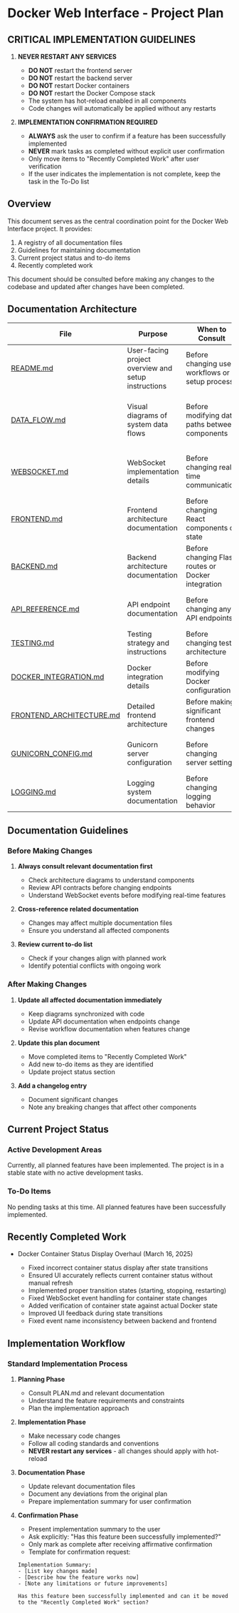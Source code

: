# Docker Web Interface - Project Plan

## CRITICAL IMPLEMENTATION GUIDELINES

1. **NEVER RESTART ANY SERVICES**

    - **DO NOT** restart the frontend server
    - **DO NOT** restart the backend server
    - **DO NOT** restart Docker containers
    - **DO NOT** restart the Docker Compose stack
    - The system has hot-reload enabled in all components
    - Code changes will automatically be applied without any restarts

2. **IMPLEMENTATION CONFIRMATION REQUIRED**
    - **ALWAYS** ask the user to confirm if a feature has been successfully implemented
    - **NEVER** mark tasks as completed without explicit user confirmation
    - Only move items to "Recently Completed Work" after user verification
    - If the user indicates the implementation is not complete, keep the task in the To-Do list

## Overview

This document serves as the central coordination point for the Docker Web Interface project. It provides:

1. A registry of all documentation files
2. Guidelines for maintaining documentation
3. Current project status and to-do items
4. Recently completed work

This document should be consulted before making any changes to the codebase and updated after changes have been completed.

## Documentation Architecture

| File                                             | Purpose                                             | When to Consult                                    | When to Update                                   |
| ------------------------------------------------ | --------------------------------------------------- | -------------------------------------------------- | ------------------------------------------------ |
| [README.md](README.md)                           | User-facing project overview and setup instructions | Before changing user workflows or setup process    | After adding features or changing installation   |
| [DATA_FLOW.md](DATA_FLOW.md)                     | Visual diagrams of system data flows                | Before modifying data paths between components     | After changing how data moves through the system |
| [WEBSOCKET.md](WEBSOCKET.md)                     | WebSocket implementation details                    | Before changing real-time communication            | After modifying WebSocket architecture or events |
| [FRONTEND.md](FRONTEND.md)                       | Frontend architecture documentation                 | Before changing React components or state          | After modifying frontend architecture            |
| [BACKEND.md](BACKEND.md)                         | Backend architecture documentation                  | Before changing Flask routes or Docker integration | After modifying backend architecture             |
| [API_REFERENCE.md](API_REFERENCE.md)             | API endpoint documentation                          | Before changing any API endpoints                  | After modifying API contracts                    |
| [TESTING.md](TESTING.md)                         | Testing strategy and instructions                   | Before changing test architecture                  | After adding or modifying tests                  |
| [DOCKER_INTEGRATION.md](DOCKER_INTEGRATION.md)   | Docker integration details                          | Before modifying Docker configuration              | After changing Docker integration                |
| [FRONTEND_ARCHITECTURE.md](FRONTEND_ARCHITECTURE.md) | Detailed frontend architecture                  | Before making significant frontend changes         | After restructuring frontend components          |
| [GUNICORN_CONFIG.md](GUNICORN_CONFIG.md)         | Gunicorn server configuration                       | Before changing server settings                    | After modifying Gunicorn configuration           |
| [LOGGING.md](LOGGING.md)                         | Logging system documentation                        | Before changing logging behavior                   | After modifying logging architecture             |

## Documentation Guidelines

### Before Making Changes

1. **Always consult relevant documentation first**

    - Check architecture diagrams to understand components
    - Review API contracts before changing endpoints
    - Understand WebSocket events before modifying real-time features

2. **Cross-reference related documentation**

    - Changes may affect multiple documentation files
    - Ensure you understand all affected components

3. **Review current to-do list**
    - Check if your changes align with planned work
    - Identify potential conflicts with ongoing work

### After Making Changes

1. **Update all affected documentation immediately**

    - Keep diagrams synchronized with code
    - Update API documentation when endpoints change
    - Revise workflow documentation when features change

2. **Update this plan document**

    - Move completed items to "Recently Completed Work"
    - Add new to-do items as they are identified
    - Update project status section

3. **Add a changelog entry**
    - Document significant changes
    - Note any breaking changes that affect other components

## Current Project Status

### Active Development Areas

Currently, all planned features have been implemented. The project is in a stable state with no active development tasks.

### To-Do Items

No pending tasks at this time. All planned features have been successfully implemented.

## Recently Completed Work

-   Docker Container Status Display Overhaul (March 16, 2025)

    -   Fixed incorrect container status display after state transitions
    -   Ensured UI accurately reflects current container status without manual refresh
    -   Implemented proper transition states (starting, stopping, restarting)
    -   Fixed WebSocket event handling for container state changes
    -   Added verification of container state against actual Docker state
    -   Improved UI feedback during state transitions
    -   Fixed event name inconsistency between backend and frontend

## Implementation Workflow

### Standard Implementation Process

1. **Planning Phase**

    - Consult PLAN.md and relevant documentation
    - Understand the feature requirements and constraints
    - Plan the implementation approach

2. **Implementation Phase**

    - Make necessary code changes
    - Follow all coding standards and conventions
    - **NEVER restart any services** - all changes should apply with hot-reload

3. **Documentation Phase**

    - Update relevant documentation files
    - Document any deviations from the original plan
    - Prepare implementation summary for user confirmation

4. **Confirmation Phase**

    - Present implementation summary to the user
    - Ask explicitly: "Has this feature been successfully implemented?"
    - Only mark as complete after receiving affirmative confirmation
    - Template for confirmation request:

    ```
    Implementation Summary:
    - [List key changes made]
    - [Describe how the feature works now]
    - [Note any limitations or future improvements]

    Has this feature been successfully implemented and can it be moved to the "Recently Completed Work" section?
    ```
